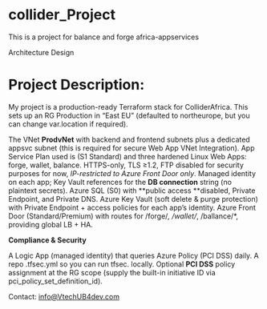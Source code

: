 # collider_Project

This is a project for balance and forge africa-appservices

Architecture Design

# Project Description:

My project is a production-ready Terraform stack for ColliderAfrica. This sets up an RG Production in “East EU” (defaulted to northeurope, but you can change var.location if required).

The VNet **ProdvNet** with backend and frontend subnets plus a dedicated appsvc subnet (this is required for secure Web App VNet Integration). App Service Plan used is (S1 Standard) and three hardened Linux Web Apps: forge, wallet, balance. HTTPS-only, TLS ≥1.2, FTP disabled for security purposes for now, *IP-restricted to Azure Front Door only*. Managed identity on each app; Key Vault references for the **DB connection** string (no plaintext secrets). Azure SQL (S0) with **public access **disabled, Private Endpoint, and Private DNS. Azure Key Vault (soft delete & purge protection) with Private Endpoint + access policies for each app’s identity. Azure Front Door (Standard/Premium) with routes for /forge/*, /wallet/*, /ballance/*, providing global LB + HA.

**Compliance & Security**

A Logic App (managed identity) that queries Azure Policy (PCI DSS) daily. A repo .tfsec.yml so you can run tfsec. locally. Optional **PCI DSS** policy assignment at the RG scope (supply the built-in initiative ID via pci_policy_set_definition_id).


Contact: info@VtechUB4dev.com
